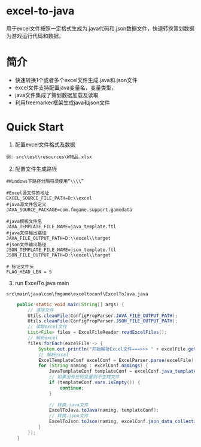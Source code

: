 # excel-to-java
用于excel文件按照一定格式生成为.java代码和.json数据文件，快速转换策划数据为游戏运行代码和数据。

# 简介
* 快速转换1个或者多个excel文件生成.java和.json文件
* excel文件支持配置java变量名，变量类型，
* java文件集成了策划数据加载及读取
* 利用freemarker框架生成java和json文件

# Quick Start
1. 配置excel文件格式及数据
```
例: src\test\resources\W物品.xlsx
```
2. 配置文件生成路径
``` properties
#Windows下路径分隔符须使用“\\\\”

#Excel源文件的地址
EXCEL_SOURCE_FILE_PATH=D:\\excel
#java源文件包定义
JAVA_SOURCE_PACKAGE=com.fmgame.support.gamedata

#java模板文件名
JAVA_TEMPLATE_FILE_NAME=java_template.ftl
#java文件输出路径
JAVA_FILE_OUTPUT_PATH=D:\\excel\\target
#json文件输出路径
JSON_TEMPLATE_FILE_NAME=json_template.ftl
JSON_FILE_OUTPUT_PATH=D:\\excel\\target

# 标记文件头
FLAG_HEAD_LEN = 5
```
3. run ExcelTo.java main
```file
src\main\java\com\fmgame\exceltoconf\ExcelToJava.java
```
```java
	public static void main(String[] args) {
		// 清除文件
		Utils.cleanFile(ConfigPropParser.JAVA_FILE_OUTPUT_PATH);
		Utils.cleanFile(ConfigPropParser.JSON_FILE_OUTPUT_PATH);
		// 读取excel文件
		List<File> files = ExcelFileReader.readExcelFiles();
		// 解析excel
		files.forEach(excelFile -> {
			System.out.println("开始解析Excel文件===>>> " + excelFile.getName());
			// 解析excel
			ExcelTemplateConf excelConf = ExcelParser.parse(excelFile);
			for (String naming : excelConf.namings) {
				JavaTemplateConf templateConf = excelConf.java_template_collections.get(naming);
				// 如果没有任何变量则不生成文件
				if (templateConf.vars.isEmpty()) {
					continue;
				}
				
				// 转换.java文件
				ExcelToJava.toJava(naming, templateConf);
				// 转换.json文件
				ExcelToJson.toJson(naming, excelConf.json_data_collections.get(naming));
			}
		});
	}
```

